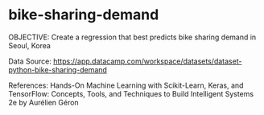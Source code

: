 # bike-sharing-demand

OBJECTIVE: Create a regression that best predicts bike sharing demand in Seoul, Korea

Data Source: https://app.datacamp.com/workspace/datasets/dataset-python-bike-sharing-demand

References: Hands-On Machine Learning with Scikit-Learn, Keras, and TensorFlow: Concepts, Tools, and Techniques to Build Intelligent Systems 2e by Aurélien Géron
